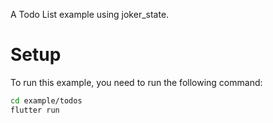 A Todo List example using joker_state.

# Setup

To run this example, you need to run the following command:

```sh
cd example/todos
flutter run
```